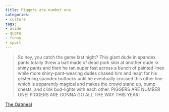 ```yaml
---
title: Piggers are number one
categories:
- culture
tags:
- aside
- quote
- funny
- sport
---
```


> So hey, you catch the game last night?  This giant dude in spandex pants totally threw a ball made of dead pork skin at another dude in shiny pants and then he ran super fast across a bunch of painted lines while more shiny-pant-wearing dudes chased him and leapt for his glistening spandex buttocks until he eventually crossed this other line which is apparently magical and makes the crowd stand up, bump chests, and clink bud-lights with each other.  PIGGERS ARE NUMBER ONE!  PIGGERS ARE GONNA GO ALL THE WAY THIS YEAR!


[The Oatmeal][1]

   [1]: http://theoatmeal.com/comics/working_home

